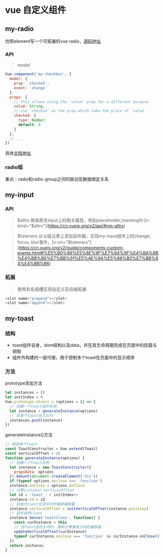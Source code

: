 # vue 自定义组件
## my-radio
仿照element写一个可拓展的vue radio，[源码地址](https://github.com/ElemeFE/element/blob/dev/packages/radio/src/radio.vue)
### API
> model

```js
Vue.component('my-checkbox', {
  model: {
    prop: 'checked',
    event: 'change'
  },
  props: {
    // this allows using the `value` prop for a different purpose
    value: String,
    // use `checked` as the prop which take the place of `value`
    checked: {
      type: Number,
      default: 0
    }
  },
  // ...
})
```
具体[文档地址](https://cn.vuejs.org/v2/api/#model)
### radio组
重点：radio和radio-group之间的联动及数据绑定关系

## my-input
### API
> $attrs
继承原生input上的相关属性，例如placeholder,maxlength.[v-bind="$attrs"](https://cn.vuejs.org/v2/api/#vm-attrs)

> $listeners
从父级元素上添加监听器，实现my-input组件上的change, focus, blur事件。[v-on="$listeners"](https://cn.vuejs.org/v2/guide/components-custom-events.html#%E5%B0%86%E5%8E%9F%E7%94%9F%E4%BA%8B%E4%BB%B6%E7%BB%91%E5%AE%9A%E5%88%B0%E7%BB%84%E4%BB%B6)
### 拓展
> 使用具名插槽实现自定义前后缀拓展

```js
<slot name="prepend"></slot>
<slot name="append"></slot>
```
## my-toast
### 结构
+ toast组件自身，dom结构以及data，并在其生命周期完成在页面中的挂载与销毁
+ 组件外构建的一层代理，用于控制多个toast在页面中的显示顺序
### 方法
prototype添加方法
```js
let instances = []
let initIndex = 0
Vue.prototype.$toast = (options = {} => {
  // 创建一个toast组件实例
  let instance = generateInstance(options)
  // 将单个toast存入队列
  instances.push(instance)
})
```
generateInstance()方法
```js
// 构造单个toast
const ToastConstructor = Vue.extend(Toast)
const verticalOffset = 16
function generateInstance(options) {
  // 创建一个Toast实例
  let instance = new ToastConstructor({
    propsData: options
  }).$mount(document.createElement('div'))
  if (typeof options.onclose === 'function')
  instance.onClose = options.onClose
  // 计算instance verticalOffset
  let id = 'toast_' + initIndex++
  instance.id = id
  // 初始化toast在空间中的垂直偏移量
  instance.verticalOffset = initVerticalOffset(instance.position)
  // 监听组件close
  instance.$once('toastClose', function() {
    const curInstance = this
    // 当Toast组件关闭时，重新计算垂直方向的偏移量
    updateVerticalOffset(curInstance)
    typeof curInstance.onClose === 'function' && curInstance.onClose()
  })
  return instance;
}
```